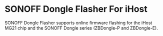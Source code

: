 # SONOFF Dongle Flasher For iHost

SONOFF Dongle Flasher supports online firmware flashing for the iHost MG21 chip and the SONOFF Dongle series (ZBDongle-P and ZBDongle-E).
